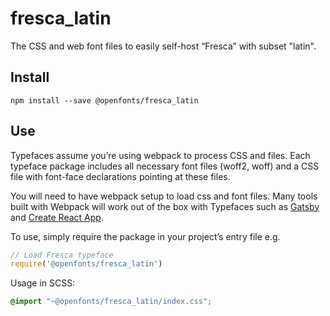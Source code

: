 
# fresca_latin

The CSS and web font files to easily self-host “Fresca” with subset "latin".

## Install

`npm install --save @openfonts/fresca_latin`

## Use

Typefaces assume you’re using webpack to process CSS and files. Each typeface
package includes all necessary font files (woff2, woff) and a CSS file with
font-face declarations pointing at these files.

You will need to have webpack setup to load css and font files. Many tools built
with Webpack will work out of the box with Typefaces such as [Gatsby](https://github.com/gatsbyjs/gatsby)
and [Create React App](https://github.com/facebookincubator/create-react-app).

To use, simply require the package in your project’s entry file e.g.

```javascript
// Load Fresca typeface
require('@openfonts/fresca_latin')
```

Usage in SCSS:
```scss
@import "~@openfonts/fresca_latin/index.css";
```
